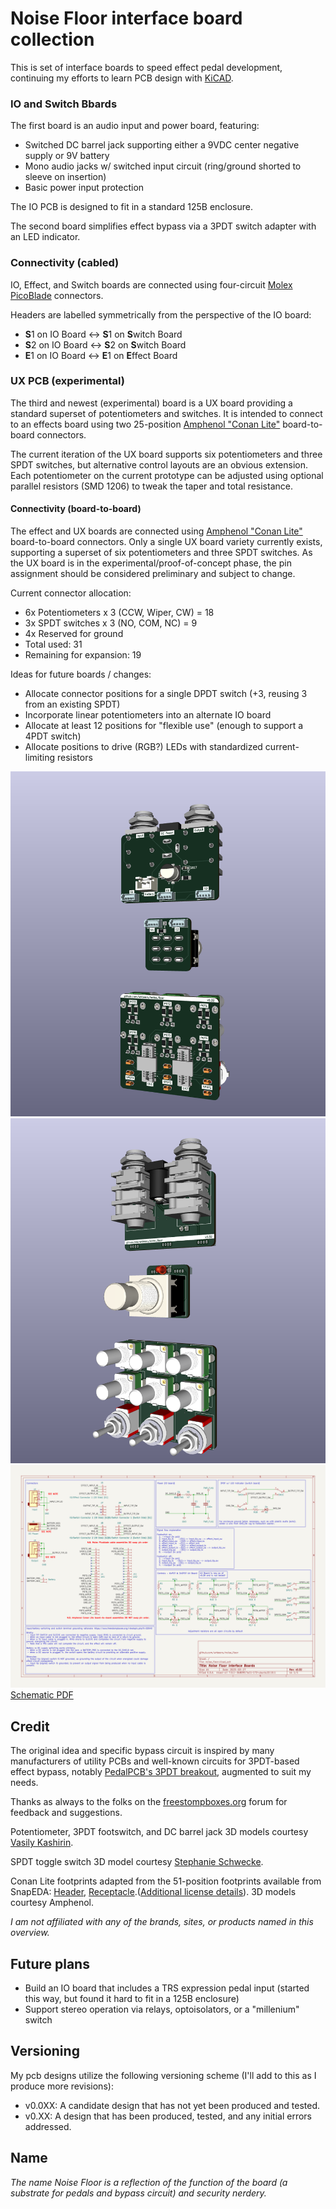 # Noise Floor interface board collection

This is set of interface boards to speed effect pedal development, continuing my efforts to learn PCB design with [KiCAD](https://www.kicad.org/).

### IO and Switch Bbards
The first board is an audio input and power board, featuring:
  - Switched DC barrel jack supporting either a 9VDC center negative supply or 9V battery
  - Mono audio jacks w/ switched input circuit (ring/ground shorted to sleeve on insertion)
  - Basic power input protection

The IO PCB is designed to fit in a standard 125B enclosure.

The second board simplifies effect bypass via a 3PDT switch adapter with an LED indicator.

### Connectivity (cabled)
IO, Effect, and Switch boards are connected using four-circuit [Molex PicoBlade](https://www.molex.com/molex/products/family/picoblade?parentKey=wire_to_board_connectors) connectors.

Headers are labelled symmetrically from the perspective of the IO board:
 - **S**1 on IO Board <-> **S**1 on **S**witch Board
 - **S**2 on IO Board <-> **S**2 on **S**witch Board
 - **E**1 on IO Board <-> **E**1 on **E**ffect Board

### UX PCB (experimental)
The third and newest (experimental) board is a UX board providing a standard superset of potentiometers and switches. It is intended to connect to an effects board using two 25-position [Amphenol "Conan Lite"](https://www.amphenol-cs.com/product-series/conan-lite-1-00mm.html) board-to-board connectors.

The current iteration of the UX board supports six potentiometers and three SPDT switches, but alternative control layouts are an obvious extension. Each potentiometer on the current prototype can be adjusted using optional parallel resistors (SMD 1206) to tweak the taper and total resistance.

#### Connectivity (board-to-board)
The effect and UX boards are connected using [Amphenol "Conan Lite"](https://www.amphenol-cs.com/product-series/conan-lite-1-00mm.html) board-to-board connectors. Only a single UX board variety currently exists, supporting a superset of six potentiometers and three SPDT switches. As the UX board is in the experimental/proof-of-concept phase, the pin assignment should be considered preliminary and subject to change.

Current connector allocation:
 - 6x Potentiometers x 3 (CCW, Wiper, CW) = 18
 - 3x SPDT switches x 3 (NO, COM, NC) = 9
 - 4x Reserved for ground
 - Total used: 31
 - Remaining for expansion: 19
 
Ideas for future boards / changes:
 - Allocate connector positions for a single DPDT switch (+3, reusing 3 from an existing SPDT)
 - Incorporate linear potentiometers into an alternate IO board
 - Allocate at least 12 positions for "flexible use" (enough to support a 4PDT switch)
 - Allocate positions to drive (RGB?) LEDs with standardized current-limiting resistors

![Front render](renders/front.png)
![Back render](renders/back.png)
![Schematic SVG](schematics/noise_floor-latest.svg)
[Schematic PDF](schematics/noise_floor-latest.pdf)

## Credit

The original idea and specific bypass circuit is inspired by many manufacturers of utility PCBs and well-known circuits for 3PDT-based effect bypass, notably [PedalPCB's 3PDT breakout](https://www.pedalpcb.com/product/3pdt/), augmented to suit my needs.

Thanks as always to the folks on the [freestompboxes.org](https://www.freestompboxes.org/) forum for feedback and suggestions.

Potentiometer, 3PDT footswitch, and DC barrel jack 3D models courtesy [Vasily Kashirin](https://grabcad.com/vasily.kashirin-1).

SPDT toggle switch 3D model courtesy [Stephanie Schwecke](https://grabcad.com/stephanie.schwecke-1).

Conan Lite footprints adapted from the 51-position footprints available from SnapEDA: [Header](https://www.snapeda.com/parts/10162582-1134151LF/Amphenol%20ICC%20(FCI)/view-part/), [Receptacle](https://www.snapeda.com/parts/10162581-3134151LF/Amphenol%20ICC%20(FCI)/view-part/).([Additional license details](hardware/SnapEDA_Licensing.txt)). 3D models courtesy Amphenol.

*I am not affiliated with any of the brands, sites, or products named in this overview.*

## Future plans

 - Build an IO board that includes a TRS expression pedal input (started this way, but found it hard to fit in a 125B enclosure)
 - Support stereo operation via relays, optoisolators, or a "millenium" switch

## Versioning

My pcb designs utilize the following versioning scheme (I'll add to this as I produce more revisions):
 - v0.0XX: A candidate design that has not yet been produced and tested.
 - v0.XX: A design that has been produced, tested, and any initial errors addressed.

## Name
*The name Noise Floor is a reflection of the function of the board (a substrate for pedals and bypass circuit) and security nerdery.*
